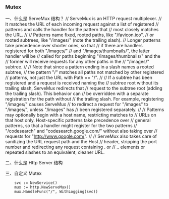 ### Mutex 

一、什么是 ServeMux 结构？
// ServeMux is an HTTP request multiplexer.
// It matches the URL of each incoming request against a list of registered
// patterns and calls the handler for the pattern that
// most closely matches the URL.
//
// Patterns name fixed, rooted paths, like "/favicon.ico",
// or rooted subtrees, like "/images/" (note the trailing slash).
// Longer patterns take precedence over shorter ones, so that
// if there are handlers registered for both "/images/"
// and "/images/thumbnails/", the latter handler will be
// called for paths beginning "/images/thumbnails/" and the
// former will receive requests for any other paths in the
// "/images/" subtree.
//
// Note that since a pattern ending in a slash names a rooted subtree,
// the pattern "/" matches all paths not matched by other registered
// patterns, not just the URL with Path == "/".
//
// If a subtree has been registered and a request is received naming the
// subtree root without its trailing slash, ServeMux redirects that
// request to the subtree root (adding the trailing slash). This behavior can
// be overridden with a separate registration for the path without
// the trailing slash. For example, registering "/images/" causes ServeMux
// to redirect a request for "/images" to "/images/", unless "/images" has
// been registered separately.
//
// Patterns may optionally begin with a host name, restricting matches to
// URLs on that host only. Host-specific patterns take precedence over
// general patterns, so that a handler might register for the two patterns
// "/codesearch" and "codesearch.google.com/" without also taking over
// requests for "http://www.google.com/".
//
// ServeMux also takes care of sanitizing the URL request path and the Host
// header, stripping the port number and redirecting any request containing . or
// .. elements or repeated slashes to an equivalent, cleaner URL.


二、什么是 Http Server 结构

三、自定义 Mutex 

```
	svc := NewService()
	mux := http.NewServeMux()
	mux.HandleFunc("/", WithLogging(svc))
```
	
